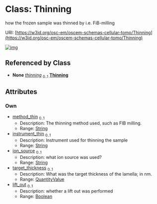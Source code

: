 
# Class: Thinning

how the frozen sample was thinned by i.e. FiB-milling

URI: [https://w3id.org/osc-em/oscem-schemas-cellular-tomo/Thinning](https://w3id.org/osc-em/oscem-schemas-cellular-tomo/Thinning)


[![img](https://yuml.me/diagram/nofunky;dir:TB/class/[QuantityValue]<target_thickness%200..1-++[Thinning&#124;method_thin:string%20%3F;instrument_thin:string%20%3F;ion_source:string%20%3F;lift_out:boolean%20%3F],[SampleEnv]++-%20thinning%200..1>[Thinning],[SampleEnv],[QuantityValue])](https://yuml.me/diagram/nofunky;dir:TB/class/[QuantityValue]<target_thickness%200..1-++[Thinning&#124;method_thin:string%20%3F;instrument_thin:string%20%3F;ion_source:string%20%3F;lift_out:boolean%20%3F],[SampleEnv]++-%20thinning%200..1>[Thinning],[SampleEnv],[QuantityValue])

## Referenced by Class

 *  **None** *[thinning](thinning.md)*  <sub>0..1</sub>  **[Thinning](Thinning.md)**

## Attributes


### Own

 * [method_thin](method_thin.md)  <sub>0..1</sub>
     * Description: The thinning method used, such as FIB milling.
     * Range: [String](types/String.md)
 * [instrument_thin](instrument_thin.md)  <sub>0..1</sub>
     * Description: Instrument used for thinning the sample
     * Range: [String](types/String.md)
 * [ion_source](ion_source.md)  <sub>0..1</sub>
     * Description: what ion source was used?
     * Range: [String](types/String.md)
 * [target_thickness](target_thickness.md)  <sub>0..1</sub>
     * Description: What was the target thickness of the lamella; in nm.
     * Range: [QuantityValue](QuantityValue.md)
 * [lift_out](lift_out.md)  <sub>0..1</sub>
     * Description: whether a lift out was performed
     * Range: [Boolean](types/Boolean.md)
